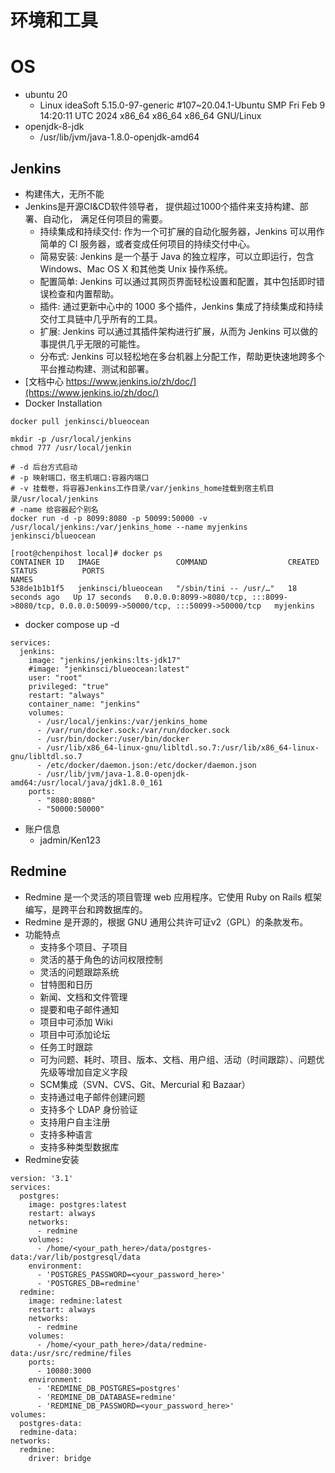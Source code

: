 # 环境和工具

# OS
- ubuntu 20
  - Linux ideaSoft 5.15.0-97-generic #107~20.04.1-Ubuntu SMP Fri Feb 9 14:20:11 UTC 2024 x86_64 x86_64 x86_64 GNU/Linux
- openjdk-8-jdk
  - /usr/lib/jvm/java-1.8.0-openjdk-amd64

## Jenkins
- 构建伟大，无所不能
- Jenkins是开源CI&CD软件领导者， 提供超过1000个插件来支持构建、部署、自动化， 满足任何项目的需要。
  - 持续集成和持续交付: 作为一个可扩展的自动化服务器，Jenkins 可以用作简单的 CI 服务器，或者变成任何项目的持续交付中心。
  - 简易安装: Jenkins 是一个基于 Java 的独立程序，可以立即运行，包含 Windows、Mac OS X 和其他类 Unix 操作系统。
  - 配置简单: Jenkins 可以通过其网页界面轻松设置和配置，其中包括即时错误检查和内置帮助。
  - 插件: 通过更新中心中的 1000 多个插件，Jenkins 集成了持续集成和持续交付工具链中几乎所有的工具。
  - 扩展: Jenkins 可以通过其插件架构进行扩展，从而为 Jenkins 可以做的事提供几乎无限的可能性。
  - 分布式: Jenkins 可以轻松地在多台机器上分配工作，帮助更快速地跨多个平台推动构建、测试和部署。
- [文档中心 https://www.jenkins.io/zh/doc/](https://www.jenkins.io/zh/doc/)
- Docker Installation

```
docker pull jenkinsci/blueocean

mkdir -p /usr/local/jenkins
chmod 777 /usr/local/jenkin

# -d 后台方式启动
# -p 映射端口，宿主机端口:容器内端口
# -v 挂载卷，将容器Jenkins工作目录/var/jenkins_home挂载到宿主机目录/usr/local/jenkins
# -name 给容器起个别名
docker run -d -p 8099:8080 -p 50099:50000 -v /usr/local/jenkins:/var/jenkins_home --name myjenkins jenkinsci/blueocean

[root@chenpihost local]# docker ps
CONTAINER ID   IMAGE                 COMMAND                  CREATED          STATUS          PORTS                                                                                      NAMES
538de1b1b1f5   jenkinsci/blueocean   "/sbin/tini -- /usr/…"   18 seconds ago   Up 17 seconds   0.0.0.0:8099->8080/tcp, :::8099->8080/tcp, 0.0.0.0:50099->50000/tcp, :::50099->50000/tcp   myjenkins
```

- docker compose up -d

```
services:
  jenkins:
    image: "jenkins/jenkins:lts-jdk17"
    #image: "jenkinsci/blueocean:latest"
    user: "root"
    privileged: "true"
    restart: "always"
    container_name: "jenkins"
    volumes:
      - /usr/local/jenkins:/var/jenkins_home
      - /var/run/docker.sock:/var/run/docker.sock
      - /usr/bin/docker:/user/bin/docker
      - /usr/lib/x86_64-linux-gnu/libltdl.so.7:/usr/lib/x86_64-linux-gnu/libltdl.so.7
      - /etc/docker/daemon.json:/etc/docker/daemon.json
      - /usr/lib/jvm/java-1.8.0-openjdk-amd64:/usr/local/java/jdk1.8.0_161
    ports:
      - "8080:8080"
      - "50000:50000"

```

- 账户信息
  - jadmin/Ken123


## Redmine
- Redmine 是一个灵活的项目管理 web 应用程序。它使用 Ruby on Rails 框架编写，是跨平台和跨数据库的。
- Redmine 是开源的，根据 GNU 通用公共许可证v2（GPL）的条款发布。
- 功能特点
  - 支持多个项目、子项目
  - 灵活的基于角色的访问权限控制
  - 灵活的问题跟踪系统
  - 甘特图和日历
  - 新闻、文档和文件管理
  - 提要和电子邮件通知
  - 项目中可添加 Wiki
  - 项目中可添加论坛
  - 任务工时跟踪
  - 可为问题、耗时、项目、版本、文档、用户组、活动（时间跟踪）、问题优先级等增加自定义字段
  - SCM集成（SVN、CVS、Git、Mercurial 和 Bazaar）
  - 支持通过电子邮件创建问题
  - 支持多个 LDAP 身份验证
  - 支持用户自主注册
  - 支持多种语言
  - 支持多种类型数据库
- Redmine安装
```
version: '3.1'
services:
  postgres:
    image: postgres:latest
    restart: always
    networks:
      - redmine
    volumes:
      - /home/<your_path_here>/data/postgres-data:/var/lib/postgresql/data
    environment:
      - 'POSTGRES_PASSWORD=<your_password_here>'
      - 'POSTGRES_DB=redmine'
  redmine:
    image: redmine:latest
    restart: always
    networks:
      - redmine
    volumes:
      - /home/<your_path_here>/data/redmine-data:/usr/src/redmine/files
    ports:
      - 10080:3000
    environment:
      - 'REDMINE_DB_POSTGRES=postgres'
      - 'REDMINE_DB_DATABASE=redmine'
      - 'REDMINE_DB_PASSWORD=<your_password_here>'
volumes:
  postgres-data:
  redmine-data:
networks:
  redmine:
    driver: bridge
```
